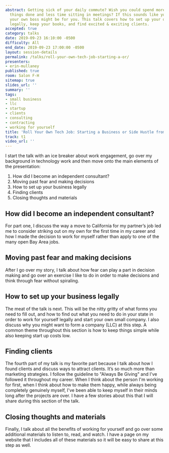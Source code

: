 ```yaml
---
abstract: Getting sick of your daily commute? Wish you could spend more time getting
  things done and less time sitting in meetings? If this sounds like you, becoming
  your own boss might be for you. This talk covers how to set up your own business
  legally, keep your books, and find excited & exciting clients.
accepted: true
category: talks
date: 2019-09-23 16:10:00 -0500
difficulty: All
end_date: 2019-09-23 17:00:00 -0500
layout: session-details
permalink: /talks/roll-your-own-tech-job-starting-a-or/
presenters:
- erin-mullaney
published: true
room: Salon F-H
sitemap: true
slides_url: ''
summary: ''
tags:
- small business
- llc
- startup
- clients
- consulting
- contracting
- working for yourself
title: 'Roll Your Own Tech Job: Starting a Business or Side Hustle from Scratch'
track: t1
video_url: ''
---
```


I start the talk with an ice breaker about work engagement, go over my background in technology work and then move onto the main elements of the presentation:

1. How did I become an independent consultant?
2. Moving past fear and making decisions
3. How to set up your business legally
4. Finding clients
5. Closing thoughts and materials

How did I become an independent consultant?
--------------------------------------------------------------------

For part one, I discuss the way a move to California for my partner’s job led me to consider striking out on my own for the first time in my career and how I made the decision to work for myself rather than apply to one of the many open Bay Area jobs.

Moving past fear and making decisions
---------------------------------------------------------

After I go over my story, I talk about how fear can play a part in decision making and go over an exercise I like to do in order to make decisions and think through fear without spiraling.

How to set up your business legally
---------------------------------------------------

The meat of the talk is next. This will be the nitty gritty of what forms you need to fill out, and how to find out what you need to do in your state in order to work for yourself legally and start your own small company. I also discuss why you might want to form a company (LLC) at this step. A common theme throughout this section is how to keep things simple while also keeping start up costs low.

Finding clients
---------------------

The fourth part of my talk is my favorite part because I talk about how I found clients and discuss ways to attract clients. It’s so much more than marketing strategies. I follow the guideline to "Always Be Giving" and I've followed it throughout my career. When I think about the person I'm working for first, when I think about how to make them happy, while always being completely genuinely myself, I've been able to keep myself in their minds long after the projects are over. I have a few stories about this that I will share during this section of the talk.


Closing thoughts and materials
----------------------------------------------

Finally, I talk about all the benefits of working for yourself and go over some additional materials to listen to, read, and watch. I have a page on my website that I includes all of these materials so it will be easy to share at this step as well.